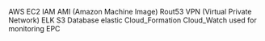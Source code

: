 AWS
EC2
IAM
AMI (Amazon Machine Image)
Rout53
VPN (Virtual Private Network) 
ELK 
S3 Database
elastic 
Cloud_Formation 
Cloud_Watch used for monitoring
EPC
